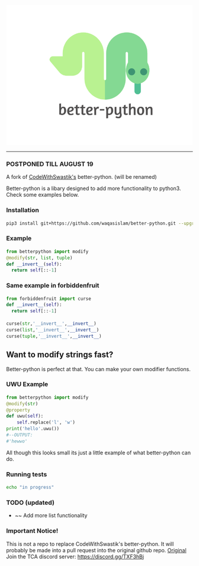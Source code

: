 <p align="center">
  <img src="https://raw.githubusercontent.com/waqasislam/better-python/main/docs/logo.png">
</p>

---

### POSTPONED TILL AUGUST 19

A fork of [CodeWithSwastik's](https://github.com/CodeWithSwastik) better-python. (will be renamed)

Better-python is a libary designed to add more functionality to python3.
Check some examples below.

### Installation

```bash
pip3 install git+https://github.com/waqasislam/better-python.git --upgrade
```

### Example

```python
from betterpython import modify
@modify(str, list, tuple)
def __invert__(self):
  return self[::-1]
```

### Same example in forbiddenfruit

```python
from forbiddenfruit import curse
def __invert__(self):
  return self[::-1]

curse(str,'__invert__',__invert__)
curse(list,'__invert__',__invert__)
curse(tuple,'__invert__',__invert__)
```

## Want to modify strings fast?

Better-python is perfect at that. You can make your own modifier functions.

### UWU Example

```python
from betterpython import modify
@modify(str)
@property
def uwu(self):
    self.replace('l', 'w')
print('hello'.uwu())
#--OUTPUT:
#'hewwo'

```

All though this looks small its just a little example of what better-python can do.

### Running tests

```bash
echo "in progress"
```

### TODO (updated)

- ~~ Add more list functionality

### Important Notice!

This is not a repo to replace CodeWithSwastik's better-python. It will probably be made into a pull request into the original github repo. [Original](https://github.com/CodeWithSwastik/better-python) Join the TCA discord server: https://discord.gg/TXF3hBj
